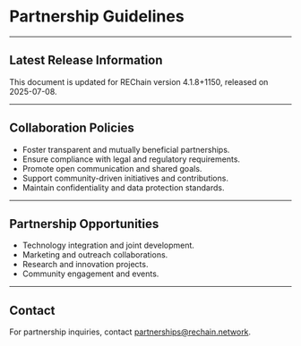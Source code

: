 # Partnership Guidelines

---

## Latest Release Information

This document is updated for REChain version 4.1.8+1150, released on 2025-07-08.

---

## Collaboration Policies

- Foster transparent and mutually beneficial partnerships.
- Ensure compliance with legal and regulatory requirements.
- Promote open communication and shared goals.
- Support community-driven initiatives and contributions.
- Maintain confidentiality and data protection standards.

---

## Partnership Opportunities

- Technology integration and joint development.
- Marketing and outreach collaborations.
- Research and innovation projects.
- Community engagement and events.

---

## Contact

For partnership inquiries, contact partnerships@rechain.network.

